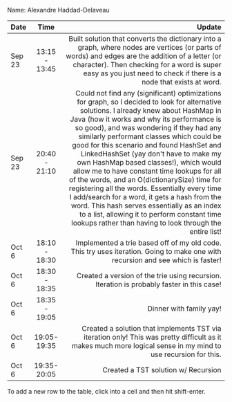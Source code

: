 
Name: Alexandre Haddad-Delaveau

| Date   |     Time      |                                                                                                                                                                                                                                                                                                                                                                                                                                                                                                                                                                                                                                                                                                                                                                      Update |
|:-------|:-------------:|----------------------------------------------------------------------------------------------------------------------------------------------------------------------------------------------------------------------------------------------------------------------------------------------------------------------------------------------------------------------------------------------------------------------------------------------------------------------------------------------------------------------------------------------------------------------------------------------------------------------------------------------------------------------------------------------------------------------------------------------------------------------------:|
| Sep 23 | 13:15 - 13:45 |                                                                                                                                                                                                                                                                                                                                                                                                                                                                                                      Built solution that converts the dictionary into a graph, where nodes are vertices (or parts of words) and edges are the addition of a letter (or character). Then checking for a word is super easy as you just need to check if there is a node that exists at word. |
| Sep 23 | 20:40 - 21:10 | Could not find any (significant) optimizations for graph, so I decided to look for alternative solutions. I already knew about HashMap in Java (how it works and why its performance is so good), and was wondering if they had any similarly performant classes which could be good for this scenario and found HashSet and LinkedHashSet (yay don't have to make my own HashMap based classes!), which would allow me to have constant time lookups for all of the words, and an O(dictionarySize) time for registering all the words. Essentially every time I add/search for a word, it gets a hash from the word. This hash serves essentially as an index to a list, allowing it to perform constant time lookups rather than having to look through the entire list! |
| Oct 6  | 18:10 - 18:30 |                                                                                                                                                                                                                                                                                                                                                                                                                                                                                                                                                                                                                                             Implemented a trie based off of my old code. This try uses iteration. Going to make one with recursion and see which is faster! |
| Oct 6  | 18:30 - 18:35 |                                                                                                                                                                                                                                                                                                                                                                                                                                                                                                                                                                                                                                                                                   Created a version of the trie using recursion. Iteration is probably faster in this case! |
| Oct 6  | 18:35 - 19:05 |                                                                                                                                                                                                                                                                                                                                                                                                                                                                                                                                                                                                                                                                                                                                                     Dinner with family yay! |
| Oct 6  |  19:05-19:35  |                                                                                                                                                                                                                                                                                                                                                                                                                                                                                                                                                                                                              Created a solution that implements TST via iteration only! This was pretty difficult as it makes much more logical sense in my mind to use recursion for this. |
| Oct 6  |  19:35-20:05  |                                                                                                                                                                                                                                                                                                                                                                                                                                                                                                                                                                                                              Created a TST solution w/ Recursion |


To add a new row to the table, click into a cell and then hit shift-enter.